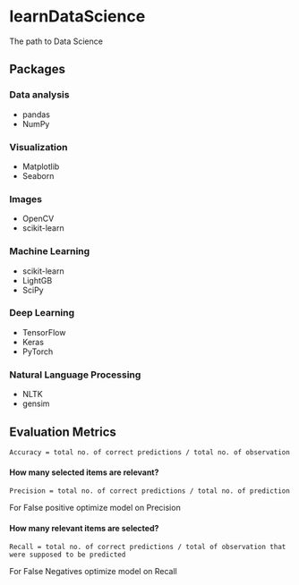 # learnDataScience
The path to Data Science

## Packages

### Data analysis
* pandas
* NumPy

### Visualization
* Matplotlib
* Seaborn

### Images
* OpenCV
* scikit-learn

### Machine Learning
* scikit-learn
* LightGB
* SciPy

### Deep Learning
* TensorFlow
* Keras
* PyTorch

### Natural Language Processing
* NLTK
* gensim


## Evaluation Metrics

```
Accuracy = total no. of correct predictions / total no. of observation
```

#### How many selected items are relevant?
```
Precision = total no. of correct predictions / total no. of prediction
```
For False positive optimize model on Precision

#### How many relevant items are selected?
```
Recall = total no. of correct predictions / total of observation that were supposed to be predicted
```
For False Negatives optimize model on Recall

